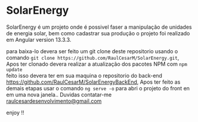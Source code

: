 # SolarEnergy
SolarEnergy é um projeto onde é possivel faser a manipulação de unidades de energia solar, bem como cadastrar sua produção
o projeto foi realizado em Angular version 13.3.3.

para baixa-lo devera ser feito um git clone deste repositorio usando o comando `git clone https://github.com/RaulCesarM/SolarEnergy.git`, <br>
Apos ter clonado devera realizar a atualização dos pacotes NPM com `npm update` <br>
feito isso devera ter em sua maquina o repositorio do back-end https://github.com/RaulCesarM/SolarEnergyBackEnd,
Apos ter feito as demais etapas usar o comando `ng serve -o` para abri o projeto do front en em uma nova janela..
Duvidas contatar-me raulcesardesenvolvimento@gmail.com

enjoy !!



